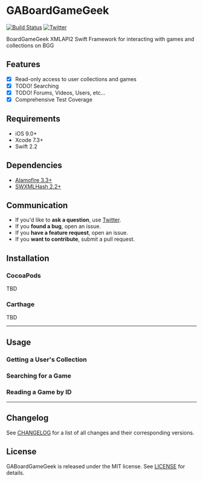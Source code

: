 # GABoardGameGeek

[![Build Status](https://travis-ci.org/gca3020/GABoardGameGeek.svg?branch=master)](https://travis-ci.org/gca3020/GABoardGameGeek)
[![Twitter](https://img.shields.io/badge/twitter-@gca3020-blue.svg?style=flat)](http://twitter.com/gca3020)

BoardGameGeek XMLAPI2 Swift Framework for interacting with games and collections on BGG

## Features

- [x] Read-only access to user collections and games
- [x] TODO! Searching
- [x] TODO! Forums, Videos, Users, etc...
- [x] Comprehensive Test Coverage

## Requirements

- iOS 9.0+
- Xcode 7.3+
- Swift 2.2

## Dependencies

- [Alamofire 3.3+](https://github.com/Alamofire/Alamofire)
- [SWXMLHash 2.2+](https://github.com/drmohundro/SWXMLHash)

## Communication

- If you'd like to **ask a question**, use [Twitter](http://twitter.com/gca3020).
- If you **found a bug**, open an issue.
- If you **have a feature request**, open an issue.
- If you **want to contribute**, submit a pull request.

## Installation

### CocoaPods

TBD

### Carthage

TBD

---

## Usage

### Getting a User's Collection

### Searching for a Game

### Reading a Game by ID

---

## Changelog

See [CHANGELOG](CHANGELOG.md) for a list of all changes and their corresponding versions.

## License

GABoardGameGeek is released under the MIT license. See [LICENSE](LICENSE) for details.
